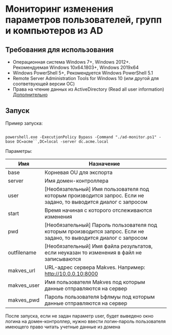 # Мониторинг изменения параметров пользователей, групп и компьютеров из AD

## Требования для использования

+ Операционная система Windows 7+, Windows 2012+. Рекомендуемая Windows 10x64.1803+, Windows 2019x64
+ Windows PowerShell 5+, Рекомендуется Windows PowerShell 5.1
+ Remote Server Administration Tools for Windows 10 (или другой для соответвующей версии ОС)
+ Права на чтение данных из ActiveDirectory (Read all user information) [Дополнительно](https://social.technet.microsoft.com/Forums/en-US/c8b5886a-f0f1-4e20-b083-d36521d4dec6/delegation-to-read-all-users-properties-in-the-domain?forum=winserverDS)

## Запуск

Пример запуска:

```

powershell.exe -ExecutionPolicy Bypass -Command "./ad-monitor.ps1" -base DC=acme``,DC=local -server dc.acme.local

```

Параметры:

| Имя         | Назначение                                      |
|-------------|-------------------------------------------------|
| base        | Корневая OU для экспорта                        |
| server      | Имя домен-контроллера                           |
| user             | [Необязательный] Имя пользователя под которым производится запрос. Если не задано, то выводится диалог с запросом |
| start| Время начиная с которого отслеживаются изменения |
| pwd              | [Необязательный] Пароль пользователя под которым производится запрос. Если не задано, то выводится диалог с запросом |
| outfilename | [Необязательный] Имя файла результатов, если неуказан то изменения в файл не записываются                           |
| makves_url      | URL-адрес сервера Makves. Например: http://10.0.0.10:8000                         |
| makves_user  | Имя пользователя Makves под которым данные отправляются на сервер |
| makves_pwd              | Пароль пользователя Ьфлмуы под которым данные отправляются на сервер|

После запуска, если не задан параметр user, будет выведено окно логина на домен-контроллер, нужно ввести логин-пароль пользователя имеющего право читать учетные данные из домена
